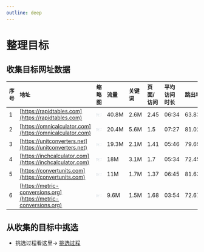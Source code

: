 ```yaml
---
outline: deep
---
```

# 整理目标

## 收集目标网址数据

| 序号        | 地址   | 缩略图   |  流量  |  关键词 | 页面/访问 | 平均访问时长| 跳出率 |  反向链接  |
| :--------  | :-----  |:-----  | :---- |:---- | :----| :----  | :---- | :----:  |
| 1 | [https://rapidtables.com](https://rapidtables.com) | ![图5](../static/images/tools/03-rapidtables.com.png)|40.8M|2.6M|2.45|06:34|63.83%|204.1K|
| 2 | [https://omnicalculator.com](https://omnicalculator.com) | ![图1](../static/images/tools/01-omnicalculator.com.png)| 20.4M|5.6M|1.5|07:27|81.02|757.9K|
| 3 | [https://unitconverters.net](https://unitconverters.net) | ![图3](../static/images/tools/04-unitconverters.net.png)|19.3M|2.1M|1.41|05:46|79.69%|727.7K|
| 4 | [https://inchcalculator.com](https://inchcalculator.com) | ![图4](../static/images/tools/05-inchcalculator.com.png)|18M|3.1M|1.7|05:34|72.45%|285.2K|
| 5 | [https://convertunits.com](https://convertunits.com) | ![图2](../static/images/tools/06-convertunits.com.png)|11M|1.7M|1.37|06:45|81.63%|78.8K|
| 6 | [https://metric-conversions.org](https://metric-conversions.org) | ![图2](../static/images/tools/02-metric-conversions.org.png)|9.6M|1.5M|1.68|03:54|72.67%|112.7K|






## 从收集的目标中挑选

- 挑选过程看这里→ [挑选过程](./logs.md)

